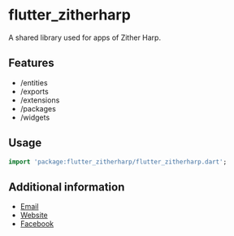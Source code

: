 <!--
This README describes the package. If you publish this package to pub.dev,
this README's contents appear on the landing page for your package.

For information about how to write a good package README, see the guide for
[writing package pages](https://dart.dev/guides/libraries/writing-package-pages).

For general information about developing packages, see the Dart guide for
[creating packages](https://dart.dev/guides/libraries/create-library-packages)
and the Flutter guide for
[developing packages and plugins](https://flutter.dev/developing-packages).
-->

# flutter_zitherharp

A shared library used for apps of Zither Harp.

## Features

- /entities
- /exports
- /extensions
- /packages
- /widgets

## Usage

```dart
import 'package:flutter_zitherharp/flutter_zitherharp.dart';
```

## Additional information

- [Email](zh.zitherharp@gmail.com)
- [Website](http://zitherharp.dev/)
- [Facebook](https://www.facebook.com/zitherharp/)
